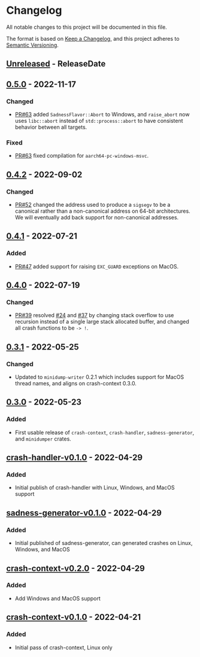 <!-- markdownlint-disable blanks-around-headings blanks-around-lists no-duplicate-heading -->

# Changelog

All notable changes to this project will be documented in this file.

The format is based on [Keep a Changelog](https://keepachangelog.com/en/1.0.0/),
and this project adheres to [Semantic Versioning](https://semver.org/spec/v2.0.0.html).

<!-- next-header -->
## [Unreleased] - ReleaseDate
## [0.5.0] - 2022-11-17
### Changed
- [PR#63](https://github.com/EmbarkStudios/crash-handling/pull/63) added `SadnessFlavor::Abort` to Windows, and `raise_abort` now uses `libc::abort` instead of `std::process::abort` to have consistent behavior between all targets.

### Fixed
- [PR#63](https://github.com/EmbarkStudios/crash-handling/pull/63) fixed compilation for `aarch64-pc-windows-msvc`.

## [0.4.2] - 2022-09-02
### Changed
- [PR#52](https://github.com/EmbarkStudios/crash-handling/pull/52) changed the address used to produce a `sigsegv` to be a canonical rather than a non-canonical address on 64-bit architectures. We will eventually add back support for non-canonical addresses.

## [0.4.1] - 2022-07-21
### Added
- [PR#47](https://github.com/EmbarkStudios/crash-handling/pull/47) added support for raising `EXC_GUARD` exceptions on MacOS.

## [0.4.0] - 2022-07-19
### Changed
- [PR#39](https://github.com/EmbarkStudios/crash-handling/pull/39) resolved [#24](https://github.com/EmbarkStudios/crash-handling/issues/24) and [#37](https://github.com/EmbarkStudios/crash-handling/issues/37) by changing stack overflow to use recursion instead of a single large stack allocated buffer, and changed all crash functions to be `-> !`.

## [0.3.1] - 2022-05-25
### Changed
- Updated to `minidump-writer` 0.2.1 which includes support for MacOS thread names, and aligns on crash-context 0.3.0.

## [0.3.0] - 2022-05-23
### Added
- First usable release of `crash-context`, `crash-handler`, `sadness-generator`, and `minidumper` crates.

## [crash-handler-v0.1.0] - 2022-04-29
### Added
- Initial publish of crash-handler with Linux, Windows, and MacOS support

## [sadness-generator-v0.1.0] - 2022-04-29
### Added
- Initial published of sadness-generator, can generated crashes on Linux, Windows, and MacOS

## [crash-context-v0.2.0] - 2022-04-29
### Added
- Add Windows and MacOS support

## [crash-context-v0.1.0] - 2022-04-21
### Added
- Initial pass of crash-context, Linux only

<!-- next-url -->
[Unreleased]: https://github.com/EmbarkStudios/crash-handling/compare/sadness-generator-0.5.0...HEAD
[0.5.0]: https://github.com/EmbarkStudios/crash-handling/compare/sadness-generator-0.4.2...sadness-generator-0.5.0
[0.4.2]: https://github.com/EmbarkStudios/crash-handling/compare/sadness-generator-0.4.1...sadness-generator-0.4.2
[0.4.1]: https://github.com/EmbarkStudios/crash-handling/compare/sadness-generator-0.4.0...sadness-generator-0.4.1
[0.4.0]: https://github.com/EmbarkStudios/crash-handling/compare/0.3.1...sadness-generator-0.4.0
[0.3.1]: https://github.com/EmbarkStudios/crash-handling/compare/0.3.1...0.3.1
[0.3.0]: https://github.com/EmbarkStudios/crash-handling/compare/crash-handler-v0.1.0...0.3.0
[crash-handler-v0.1.0]: https://github.com/EmbarkStudios/crash-handling/releases/tag/crash-handler-v0.1.0
[sadness-generator-v0.1.0]: https://github.com/EmbarkStudios/crash-handling/releases/tag/sadness-generator-v0.1.0
[crash-context-v0.2.0]: https://github.com/EmbarkStudios/crash-handling/releases/tag/crash-context-v0.2.0
[crash-context-v0.1.0]: https://github.com/EmbarkStudios/crash-handling/releases/tag/crash-context-v0.1.0
